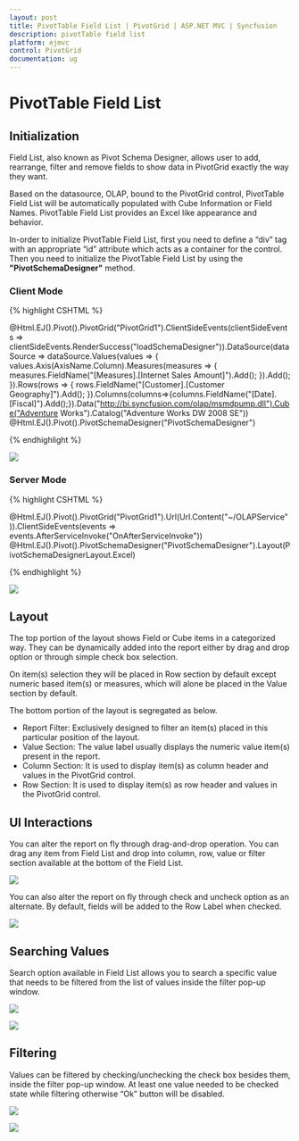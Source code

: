 ```yaml
---
layout: post
title: PivotTable Field List | PivotGrid | ASP.NET MVC | Syncfusion
description: pivotTable field list
platform: ejmvc
control: PivotGrid
documentation: ug
---
```


# PivotTable Field List

## Initialization  

Field List, also known as Pivot Schema Designer, allows user to add, rearrange, filter and remove fields to show data in PivotGrid exactly the way they want.

Based on the datasource, OLAP, bound to the PivotGrid control, PivotTable Field List will be automatically populated with Cube Information or Field Names. PivotTable Field List provides an Excel like appearance and behavior.

In-order to initialize PivotTable Field List, first you need to define a “div” tag with an appropriate “id” attribute which acts as a container for the control. Then you need to initialize the PivotTable Field List by using the **"PivotSchemaDesigner"** method.

### Client Mode

{% highlight CSHTML %}

@Html.EJ().Pivot().PivotGrid("PivotGrid1").ClientSideEvents(clientSideEvents => clientSideEvents.RenderSuccess("loadSchemaDesigner")).DataSource(dataSource => dataSource.Values(values => { values.Axis(AxisName.Column).Measures(measures => { measures.FieldName("[Measures].[Internet Sales Amount]").Add(); }).Add(); }).Rows(rows => { rows.FieldName("[Customer].[Customer Geography]").Add(); }).Columns(columns=>{columns.FieldName("[Date].[Fiscal]").Add();}).Data("http://bi.syncfusion.com/olap/msmdpump.dll").Cube("Adventure Works").Catalog("Adventure Works DW 2008 SE"))
@Html.EJ().Pivot().PivotSchemaDesigner("PivotSchemaDesigner")

<script type="text/javascript">
    function loadSchemaDesigner(args) {
        var PivotSchemaDesigner = $("#PivotSchemaDesigner").data('ejPivotSchemaDesigner');
        if (PivotSchemaDesigner.model.pivotControl == null) {
            PivotSchemaDesigner.model.pivotControl = this;
            PivotSchemaDesigner.model.enableWrapper = true;
            PivotSchemaDesigner.model.layout = "excel";
            PivotSchemaDesigner._load();
        }
        args.model.renderSuccess = null;
    }
</script>

{% endhighlight %}

![](PivotTable-Field-List_images/OlapClientMode.png)

### Server Mode 

{% highlight CSHTML %}

@Html.EJ().Pivot().PivotGrid("PivotGrid1").Url(Url.Content("~/OLAPService")).ClientSideEvents(events => events.AfterServiceInvoke("OnAfterServiceInvoke"))
@Html.EJ().Pivot().PivotSchemaDesigner("PivotSchemaDesigner").Layout(PivotSchemaDesignerLayout.Excel)

<script type="text/javascript">
    OnAfterServiceInvoke = function(evt) {
        if (evt.action == "initialize") {
            var PivotSchemaDesigner = $("#PivotSchemaDesigner").data('ejPivotSchemaDesigner');
            if (PivotSchemaDesigner.model.pivotControl == null) {
                PivotSchemaDesigner.model.pivotControl = this;
                PivotSchemaDesigner.model.enableWrapper = true;
                PivotSchemaDesigner.model.layout = "excel";
                PivotSchemaDesigner._load();
            }
        }
    }
</script>

{% endhighlight %}

![](PivotTable-Field-List_images/schema1.png)

## Layout

The top portion of the layout shows Field or Cube items in a categorized way. They can be dynamically added into the report either by drag and drop option or through simple check box selection.
 
On item(s) selection they will be placed in Row section by default except numeric based item(s) or measures, which will alone be placed in the Value section by default.

The bottom portion of the layout is segregated as below.

* Report Filter: Exclusively designed to filter an item(s) placed in this particular position of the layout. 
* Value Section: The value label usually displays the numeric value item(s) present in the report.
* Column Section: It is used to display item(s) as column header and values in the PivotGrid control. 
* Row Section: It is used to display item(s) as row header and values in the PivotGrid control.
 
## UI Interactions 
You can alter the report on fly through drag-and-drop operation. You can drag any item from Field List and drop into column, row, value or filter section available at the bottom of the Field List.

![](PivotTable-Field-List_images/schema.png)

You can also alter the report on fly through check and uncheck option as an alternate. By default, fields will be added to the Row Label when checked.

![](PivotTable-Field-List_images/check-uncheck.png)

## Searching Values
Search option available in Field List allows you to search a specific value that needs to be filtered from the list of values inside the filter pop-up window.

![](PivotTable-Field-List_images/filter.png)

![](PivotTable-Field-List_images/search.png)

## Filtering
Values can be filtered by checking/unchecking the check box besides them, inside the filter pop-up window. At least one value needed to be checked state while filtering otherwise “Ok” button will be disabled.

![](PivotTable-Field-List_images/filter.png)

![](PivotTable-Field-List_images/filter1.png)
